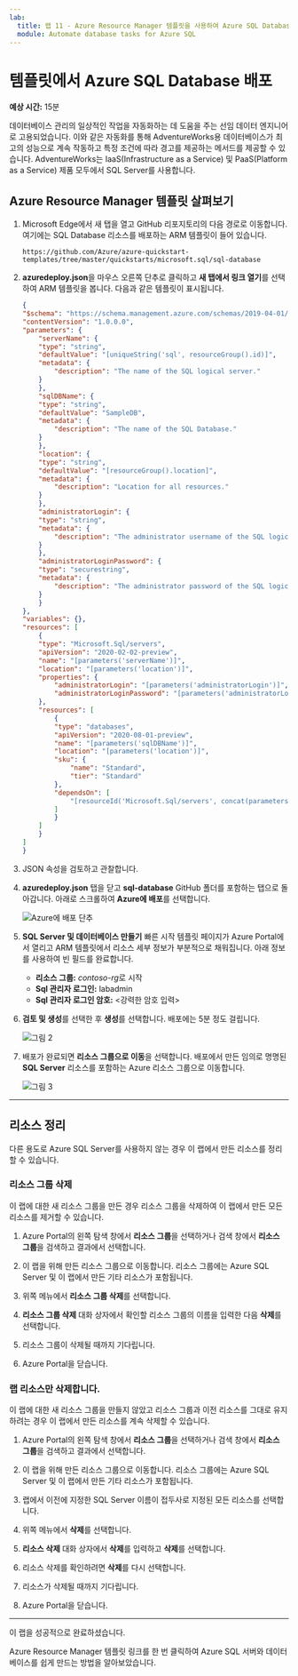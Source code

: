 ```yaml
---
lab:
  title: 랩 11 - Azure Resource Manager 템플릿을 사용하여 Azure SQL Database 배포
  module: Automate database tasks for Azure SQL
---
```


# 템플릿에서 Azure SQL Database 배포

**예상 시간:** 15분

데이터베이스 관리의 일상적인 작업을 자동화하는 데 도움을 주는 선임 데이터 엔지니어로 고용되었습니다. 이와 같은 자동화를 통해 AdventureWorks용 데이터베이스가 최고의 성능으로 계속 작동하고 특정 조건에 따라 경고를 제공하는 메서드를 제공할 수 있습니다. AdventureWorks는 IaaS(Infrastructure as a Service) 및 PaaS(Platform as a Service) 제품 모두에서 SQL Server를 사용합니다.

## Azure Resource Manager 템플릿 살펴보기

1. Microsoft Edge에서 새 탭을 열고 GitHub 리포지토리의 다음 경로로 이동합니다. 여기에는 SQL Database 리소스를 배포하는 ARM 템플릿이 들어 있습니다.

    ```url
    https://github.com/Azure/azure-quickstart-templates/tree/master/quickstarts/microsoft.sql/sql-database
    ```

1. **azuredeploy.json**을 마우스 오른쪽 단추로 클릭하고 **새 탭에서 링크 열기**를 선택하여 ARM 템플릿을 봅니다. 다음과 같은 템플릿이 표시됩니다.

    ```JSON
    {
    "$schema": "https://schema.management.azure.com/schemas/2019-04-01/deploymentTemplate.json#",
    "contentVersion": "1.0.0.0",
    "parameters": {
        "serverName": {
        "type": "string",
        "defaultValue": "[uniqueString('sql', resourceGroup().id)]",
        "metadata": {
            "description": "The name of the SQL logical server."
        }
        },
        "sqlDBName": {
        "type": "string",
        "defaultValue": "SampleDB",
        "metadata": {
            "description": "The name of the SQL Database."
        }
        },
        "location": {
        "type": "string",
        "defaultValue": "[resourceGroup().location]",
        "metadata": {
            "description": "Location for all resources."
        }
        },
        "administratorLogin": {
        "type": "string",
        "metadata": {
            "description": "The administrator username of the SQL logical server."
        }
        },
        "administratorLoginPassword": {
        "type": "securestring",
        "metadata": {
            "description": "The administrator password of the SQL logical server."
        }
        }
    },
    "variables": {},
    "resources": [
        {
        "type": "Microsoft.Sql/servers",
        "apiVersion": "2020-02-02-preview",
        "name": "[parameters('serverName')]",
        "location": "[parameters('location')]",
        "properties": {
            "administratorLogin": "[parameters('administratorLogin')]",
            "administratorLoginPassword": "[parameters('administratorLoginPassword')]"
        },
        "resources": [
            {
            "type": "databases",
            "apiVersion": "2020-08-01-preview",
            "name": "[parameters('sqlDBName')]",
            "location": "[parameters('location')]",
            "sku": {
                "name": "Standard",
                "tier": "Standard"
            },
            "dependsOn": [
                "[resourceId('Microsoft.Sql/servers', concat(parameters('serverName')))]"
            ]
            }
        ]
        }
    ]
    }
    ```

1. JSON 속성을 검토하고 관찰합니다.

1. **azuredeploy.json** 탭을 닫고 **sql-database** GitHub 폴더를 포함하는 탭으로 돌아갑니다. 아래로 스크롤하여 **Azure에 배포**를 선택합니다.

    ![Azure에 배포 단추](../images/dp-300-module-11-lab-01.png)

1. **SQL Server 및 데이터베이스 만들기** 빠른 시작 템플릿 페이지가 Azure Portal에서 열리고 ARM 템플릿에서 리소스 세부 정보가 부분적으로 채워집니다. 아래 정보를 사용하여 빈 필드를 완료합니다.

    - **리소스 그룹:** *contoso-rg*로 시작
    - **Sql 관리자 로그인:** labadmin
    - **Sql 관리자 로그인 암호:** &lt;강력한 암호 입력&gt;

1. **검토 및 생성**를 선택한 후 **생성**를 선택합니다. 배포에는 5분 정도 걸립니다.

    ![그림 2](../images/dp-300-module-11-lab-02.png)

1. 배포가 완료되면 **리소스 그룹으로 이동**을 선택합니다. 배포에서 만든 임의로 명명된 **SQL Server** 리소스를 포함하는 Azure 리소스 그룹으로 이동합니다.

    ![그림 3](../images/dp-300-module-11-lab-03.png)

---

## 리소스 정리

다른 용도로 Azure SQL Server를 사용하지 않는 경우 이 랩에서 만든 리소스를 정리할 수 있습니다.

### 리소스 그룹 삭제

이 랩에 대한 새 리소스 그룹을 만든 경우 리소스 그룹을 삭제하여 이 랩에서 만든 모든 리소스를 제거할 수 있습니다.

1. Azure Portal의 왼쪽 탐색 창에서 **리소스 그룹**을 선택하거나 검색 창에서 **리소스 그룹**을 검색하고 결과에서 선택합니다.

1. 이 랩을 위해 만든 리소스 그룹으로 이동합니다. 리소스 그룹에는 Azure SQL Server 및 이 랩에서 만든 기타 리소스가 포함됩니다.

1. 위쪽 메뉴에서 **리소스 그룹 삭제**를 선택합니다.

1. **리소스 그룹 삭제** 대화 상자에서 확인할 리소스 그룹의 이름을 입력한 다음 **삭제**를 선택합니다.

1. 리소스 그룹이 삭제될 때까지 기다립니다.

1. Azure Portal을 닫습니다.

### 랩 리소스만 삭제합니다.

이 랩에 대한 새 리소스 그룹을 만들지 않았고 리소스 그룹과 이전 리소스를 그대로 유지하려는 경우 이 랩에서 만든 리소스를 계속 삭제할 수 있습니다.

1. Azure Portal의 왼쪽 탐색 창에서 **리소스 그룹**을 선택하거나 검색 창에서 **리소스 그룹**을 검색하고 결과에서 선택합니다.

1. 이 랩을 위해 만든 리소스 그룹으로 이동합니다. 리소스 그룹에는 Azure SQL Server 및 이 랩에서 만든 기타 리소스가 포함됩니다.

1. 랩에서 이전에 지정한 SQL Server 이름이 접두사로 지정된 모든 리소스를 선택합니다.

1. 위쪽 메뉴에서 **삭제**를 선택합니다.

1. **리소스 삭제** 대화 상자에서 **삭제**를 입력하고 **삭제**를 선택합니다.

1. 리소스 삭제를 확인하려면 **삭제**를 다시 선택합니다.

1. 리소스가 삭제될 때까지 기다립니다.

1. Azure Portal을 닫습니다.

---

이 랩을 성공적으로 완료하셨습니다.

Azure Resource Manager 템플릿 링크를 한 번 클릭하여 Azure SQL 서버와 데이터베이스를 쉽게 만드는 방법을 알아보았습니다.
